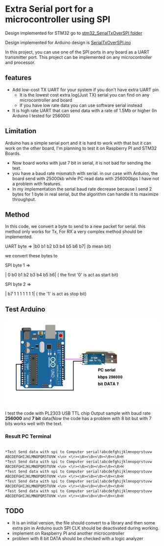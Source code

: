# Extra Serial port for a microcontroller using SPI

Design implemented for STM32 go to [stm32_SerialTxOverSPI folder](stm32_SerialTxOverSPI/README.md) 

Design implemented for Arduino design is [SerialTxOverSPI.ino](SerialTxOverSPI.ino) 

In this project, you can use one of the SPI ports in any board as a UART transmitter port.
This project can be implemented on any microcontroller and processor.

## features

* Add low-cost TX UART for your system if you don't have extra UART pin
	* It is the lowest cost extra log(Just TX) serial you can find on any microcontroller and board
	* If you have low rate data you can use software serial instead
* It is high rate UART that can send data with a rate of 1.5Mb or higher (In Arduino I tested for 256000)

## Limitation

Arduino has a simple serial port and it is hard to work with that but it can work on the other board, I'm planning to test it on Raspberry PI and STM32 Boards.
* Now board works with just 7 bit in serial, it is not bad for sending the text.
* you have a baud rate mismatch with serial. in our case with Arduino, the board send with 25000kb while PC read data with 256000bps
I have not a problem with features.
* In my implementation the serial baud rate decrease because I send 2 bytes for 1 byte in real serial, but the algorithm can handle it to maximize throughput.

## Method

In this code, we convert a byte to send to a new packet for serial. this method only works for Tx, For RX a very complex method should be implemented.

UART byte => |b0 b1 b2 b3 b4 b5 b6 b7| (b mean bit) 

we convert these bytes to 

SPI byte 1 => 

| 0 b0 b1 b2 b3 b4 b5 b6| ( the first '0' is act as start bit)

SPI byte 2 => 

| b7 1  1  1  1  1  1   1| ( the '1' is act as stop bit)

## Test Arduino



![alt text](./img/Arduino_SerialOverSPI.jpg "Logo Title Text 1")


I test the code with PL2303 USB TTL chip
Output sample with baud rate **256000** and **7 bit** data(Now the code has a problem with 8 bit but with 7 bits works well with the text.


### Result PC Terminal

```

*Test Send data with spi to Computer serial!abcdefghijklmnopqrstuvw ABCDEFGHIJKLMNOPQRSTUVW <\n> <\r><\0><\0><\0><\0><\0>H
*Test Send data with spi to Computer serial!abcdefghijklmnopqrstuvw ABCDEFGHIJKLMNOPQRSTUVW <\n> <\r><\0><\0><\0><\0><\0>H
*Test Send data with spi to Computer serial!abcdefghijklmnopqrstuvw ABCDEFGHIJKLMNOPQRSTUVW <\n> <\r><\0><\0><\0><\0><\0>H
*Test Send data with spi to Computer serial!abcdefghijklmnopqrstuvw ABCDEFGHIJKLMNOPQRSTUVW <\n> <\r><\0><\0><\0><\0><\0>H
*Test Send data with spi to Computer serial!abcdefghijklmnopqrstuvw ABCDEFGHIJKLMNOPQRSTUVW <\n> <\r><\0><\0><\0><\0><\0>H

```


## TODO

* It is an initial version, the file should convert to a library and then some extra pin in Arduino such SPI CLK should be deactivated during working.
* implement on Raspberry PI and another microcontroller
* problem with 8 bit DATA should be checked with a logic analyzer
